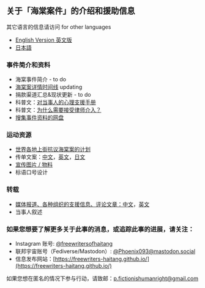 ## 关于「海棠案件」的介绍和援助信息

其它语言的信息请访问 for other languages

- [English Version 英文版](https://freewriters-haitang.github.io/english/)
- [日本語](https://freewriters-haitang.github.io/japanese/)

### 事件简介和资料

- 海棠事件简介 - to do
- [海棠案详情时间线](https://freewriters-haitang.github.io/posts/000050-arrest-timeline/) updating
- 捐款渠道汇总&现状更新 - to do
- 科普文：[对当事人的心理支援手册](https://freewriters-haitang.github.io/posts/000016-psychological-support/)
- 科普文：[为什么需要接受律师介入？](https://freewriters-haitang.github.io/posts/000017-why-lawyer/)
- [搜集事件资料的网盘](https://drive.google.com/drive/folders/1r461Dzhe25YBABCH9S_vH7yg4Fno_WG3)

### 运动资源

- [世界各地上街抗议海棠案的计划](/posts/000014-activities/)
- 传单文案：[中文](https://freewriters-haitang.github.io/posts/000010-flyer/)，[英文](https://freewriters-haitang.github.io/english/posts/000010-flyer/)，[日文](https://freewriters-haitang.github.io/japanese/posts/000010-flyer/)
- [宣传图片 / 物料](/posts/000013-pictures/)
- 标语口号设计

### 转载

- [媒体报道、各种组织的支援信息、评论文章：中文](https://freewriters-haitang.github.io/posts/000015-reports/)，[英文](https://freewriters-haitang.github.io/english/posts/000015-reports/)
- 当事人叙述

### 如果您想要了解更多关于此事的消息，或追踪此事的进展，请关注：

- Instagram 账号: [@freewritersofhaitang](https://www.instagram.com/freewritersofhaitang/)
- 联邦宇宙账号（Fediverse/Mastodon）: [@Phoenix093@mastodon.social](https://mastodon.social/@Phoenix093)
- 信息发布网站：[https://freewriters-haitang.github.io/](https://freewriters-haitang.github.io/)

如果您想在匿名的情况下参与行动，请致邮：[p.fictionishumanright@gmail.com](mailto:p.fictionishumanright@gmail.com) 


